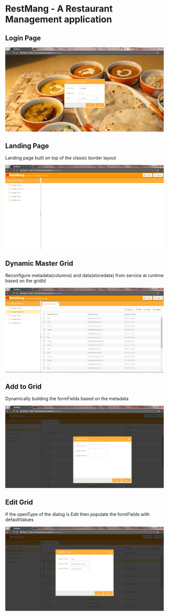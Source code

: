 # RestMang - A Restaurant Management application

## Login Page
![alt tag](https://raw.githubusercontent.com/Thirunavukkarasu/restmang/master/resources/snapshots/login.PNG)

## Landing Page

Landing page built on top of the classic border layout

![alt tag](https://raw.githubusercontent.com/Thirunavukkarasu/restmang/master/resources/snapshots/landing.PNG)


## Dynamic Master Grid

Reconfigure metadata(columns) and data(storedata) from service at runtime based on the gridId

![alt tag](https://raw.githubusercontent.com/Thirunavukkarasu/restmang/master/resources/snapshots/master-grid.PNG)


## Add to Grid

Dynamically building the formFields based on the metadata 

![alt tag](https://raw.githubusercontent.com/Thirunavukkarasu/restmang/master/resources/snapshots/add-to-grid.PNG)


## Edit Grid

If the openType of the dialog is Edit then populate the formFields with defaultValues

![alt tag](https://raw.githubusercontent.com/Thirunavukkarasu/restmang/master/resources/snapshots/edit-grid.PNG)
